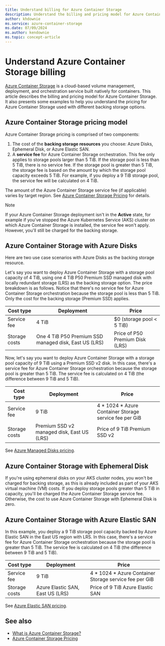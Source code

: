 ```yaml
---
title: Understand billing for Azure Container Storage
description: Understand the billing and pricing model for Azure Container Storage, including backing storage costs and applicable service fees for orchestration.
author: khdownie
ms.service: azure-container-storage
ms.date: 07/09/2024
ms.author: kendownie
ms.topic: concept-article
---
```


# Understand Azure Container Storage billing

[Azure Container Storage](container-storage-introduction.md) is a cloud-based volume management, deployment, and orchestration service built natively for containers. This article describes the billing and pricing model for Azure Container Storage. It also presents some examples to help you understand the pricing for Azure Container Storage used with different backing storage options.

## Azure Container Storage pricing model

Azure Container Storage pricing is comprised of two components:

1. The cost of the **backing storage resources** you choose: Azure Disks, Ephemeral Disk, or Azure Elastic SAN.
1. A **service fee** for Azure Container Storage orchestration. This fee only applies to storage pools larger than 5 TiB. If the storage pool is less than 5 TiB, there is no service fee. If the storage pool is greater than 5 TiB, the storage fee is based on the amount by which the storage pool capacity exceeds 5 TiB. For example, if you deploy a 9 TiB storage pool, the service fee will be calculated on 4 TiB.

The amount of the Azure Container Storage service fee (if applicable) varies by target region. See [Azure Container Storage Pricing](https://aka.ms/AzureContainerStoragePricingPage) for details.

> [!NOTE]
> If your Azure Container Storage deployment isn't in the **Active** state, for example if you've stopped the Azure Kubernetes Service (AKS) cluster on which Azure Container Storage is installed, the service fee won't apply. However, you'll still be charged for the backing storage.

## Azure Container Storage with Azure Disks

Here are two use case scenarios with Azure Disks as the backing storage resource.

Let's say you want to deploy Azure Container Storage with a storage pool capacity of 4 TiB, using one 4 TiB P50 Premium SSD managed disk with locally redundant storage (LRS) as the backing storage option. The price breakdown is as follows. Notice that there's no service fee for Azure Container Storage orchestration because the storage pool is less than 5 TiB. Only the cost for the backing storage (Premium SSD) applies.

| **Cost type** | **Deployment** | **Price**                 |
|---------------|----------------|---------------------------|
| Service fee   | 4 TiB          | $0 (storage pool < 5 TiB) |
| Storage costs | One 4 TiB P50 Premium SSD managed disk, East US (LRS) | Price of P50 Premium Disk (LRS) |

Now, let's say you want to deploy Azure Container Storage with a storage pool capacity of 9 TiB using a Premium SSD v2 disk. In this case, there's a service fee for Azure Container Storage orchestration because the storage pool is greater than 5 TiB. The service fee is calculated on 4 TiB (the difference between 9 TiB and 5 TiB).

| **Cost type** | **Deployment** | **Price**                 |
|---------------|----------------|---------------------------|
| Service fee   | 9 TiB          | 4 * 1024 * Azure Container Storage service fee per GiB |
| Storage costs | Premium SSD v2 managed disk, East US (LRS) | Price of 9 TiB Premium SSD v2 |

See [Azure Managed Disks pricing](https://azure.microsoft.com/pricing/details/managed-disks/).

## Azure Container Storage with Ephemeral Disk

If you're using ephemeral disks on your AKS cluster nodes, you won't be charged for backing storage, as this is already included as part of your AKS virtual machine (VM) costs. If you deploy storage pools greater than 5 TiB in capacity, you'll be charged the Azure Container Storage service fee. Otherwise, the cost to use Azure Container Storage with Ephemeral Disk is zero.

## Azure Container Storage with Azure Elastic SAN

In this example, you deploy a 9 TiB storage pool capacity backed by Azure Elastic SAN in the East US region with LRS. In this case, there's a service fee for Azure Container Storage orchestration because the storage pool is greater than 5 TiB. The service fee is calculated on 4 TiB (the difference between 9 TiB and 5 TiB).

| **Cost type** | **Deployment** | **Price**                 |
|---------------|----------------|---------------------------|
| Service fee   | 9 TiB          | 4 * 1024 * Azure Container Storage service fee per GiB |
| Storage costs | Azure Elastic SAN, East US (LRS) | Price of 9 TiB Azure Elastic SAN |

See [Azure Elastic SAN pricing](https://azure.microsoft.com/pricing/details/elastic-san/).

## See also

- [What is Azure Container Storage?](container-storage-introduction.md)
- [Azure Container Storage Pricing](https://aka.ms/AzureContainerStoragePricingPage)
